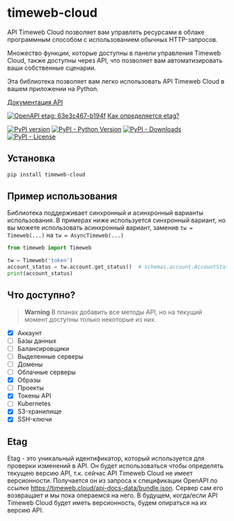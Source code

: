 # timeweb-cloud
API Timeweb Cloud позволяет вам управлять ресурсами в облаке программным способом с использованием обычных HTTP-запросов.

Множество функции, которые доступны в панели управления Timeweb Cloud, также доступны через API, что позволяет вам автоматизировать ваши собственные сценарии.

Эта библиотека позволяет вам легко использовать API Timeweb Cloud в вашем приложении на Python.

[Документация API](https://timeweb.cloud/api-docs)

[![OpenAPI etag: 63e3c467-b194f](https://img.shields.io/badge/OpenAPI%20etag-63e3c467--b194f-blue)](https://github.com/LulzLoL231/timeweb-cloud/wiki/1.bundle.json) [Как определяется etag?](#etag)

[![PyPI version](https://badge.fury.io/py/timeweb-cloud.svg)](https://badge.fury.io/py/timeweb-cloud) [![PyPI - Python Version](https://img.shields.io/pypi/pyversions/timeweb-cloud)](https://pypi.org/project/timeweb-cloud/) [![PyPI - Downloads](https://img.shields.io/pypi/dm/timeweb-cloud)](https://pypi.org/project/timeweb-cloud/) [![PyPI - License](https://img.shields.io/pypi/l/timeweb-cloud)](https://github.com/LulzLoL231/timeweb-cloud/blob/master/LICENSE)

## Установка

```bash
pip install timeweb-cloud
```

## Пример использования
Библиотека поддерживает синхронный и асинхронный варианты использования. В примерах ниже используется синхронный вариант, но вы можете использовать асинхронный вариант, заменив `tw = Timeweb(...)` на `tw = AsyncTimeweb(...)`

```python
from timeweb import Timeweb

tw = Timeweb('token')
account_status = tw.account.get_status()  # schemas.account.AccountStatus
print(account_status)
```

## Что доступно?
> **Warning**
> В планах добавить все методы API, но на текущий момент доступны только некоторые из них.

 - [x] Аккаунт
 - [ ] Базы данных
 - [ ] Балансировщики
 - [ ] Выделенные серверы
 - [ ] Домены
 - [ ] Облачные серверы
 - [x] Образы
 - [ ] Проекты
 - [x] Токены API
 - [ ] Kubernetes
 - [x] S3-хранилище
 - [x] SSH-ключи

## Etag
Etag - это уникальный идентификатор, который используется для проверки изменений в API. Он будет использоваться чтобы определять текущею версию API, т.к. сейчас API Timeweb Cloud не имеет версионности. Получается он из запроса к спецификации OpenAPI по ссылке https://timeweb.cloud/api-docs-data/bundle.json. Сервер сам его возвращает и мы пока операемся на него. В будущем, когда/если API Timeweb Cloud будет иметь версионность, будем опираться на их версию API.